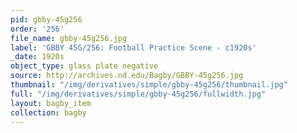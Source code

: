 ```yaml
---
pid: gbby-45g256
order: '256'
file_name: gbby-45g256.jpg
label: 'GBBY 45G/256: Football Practice Scene - c1920s'
_date: 1920s
object_type: glass plate negative
source: http://archives.nd.edu/Bagby/GBBY-45g256.jpg
thumbnail: "/img/derivatives/simple/gbby-45g256/thumbnail.jpg"
full: "/img/derivatives/simple/gbby-45g256/fullwidth.jpg"
layout: bagby_item
collection: bagby
---
```

